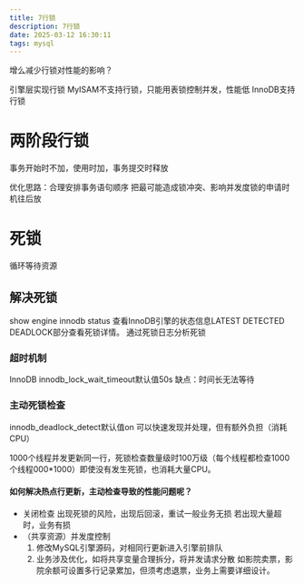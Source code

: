 ```yaml
---
title: 7行锁
description: 7行锁
date: 2025-03-12 16:30:11
tags: mysql
---
```

增么减少行锁对性能的影响？

引擎层实现行锁
MyISAM不支持行锁，只能用表锁控制并发，性能低
InnoDB支持行锁

# 两阶段行锁
事务开始时不加，使用时加，事务提交时释放

优化思路：合理安排事务语句顺序
把最可能造成锁冲突、影响并发度锁的申请时机往后放

# 死锁
循环等待资源

## 解决死锁
show engine innodb status 查看InnoDB引擎的状态信息LATEST DETECTED DEADLOCK部分查看死锁详情。
通过死锁日志分析死锁
### 超时机制
 InnoDB innodb_lock_wait_timeout默认值50s
 缺点：时间长无法等待

### 主动死锁检查
innodb_deadlock_detect默认值on
可以快速发现并处理，但有额外负担（消耗CPU）

1000个线程并发更新同一行，死锁检查数量级时100万级（每个线程都检查1000个线程000*1000）即使没有发生死锁，也消耗大量CPU。

#### 如何解决热点行更新，主动检查导致的性能问题呢？
- 关闭检查
出现死锁的风险，出现后回滚，重试一般业务无损
若出现大量超时，业务有损
- （共享资源）并发度控制
    1. 修改MySQL引擎源码，对相同行更新进入引擎前排队
    2. 业务涉及优化，如将共享变量合理拆分，将并发请求分散
        如影院卖票，影院余额可设置多行记录累加，但须考虑退票，业务上需要详细设计。







